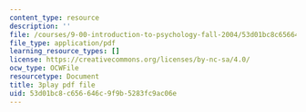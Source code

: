 ```yaml
---
content_type: resource
description: ''
file: /courses/9-00-introduction-to-psychology-fall-2004/53d01bc8c656646c9f9b5283fc9ac06e_10490.pdf
file_type: application/pdf
learning_resource_types: []
license: https://creativecommons.org/licenses/by-nc-sa/4.0/
ocw_type: OCWFile
resourcetype: Document
title: 3play pdf file
uid: 53d01bc8-c656-646c-9f9b-5283fc9ac06e
---
```

